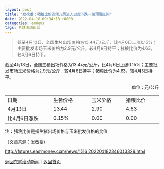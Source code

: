 ```yaml
---
layout: post
title: "发改委：猪粮比价连续八周进入过度下跌一级预警区间"
date: 2022-04-18 09:34:13 +0800
categories: emnews
tags: 东财滚动新闻
---
```

> 截至4月13日，全国生猪出场价格为13.44元/公斤，比4月6日上涨0.15%；主要批发市场玉米价格为2.9元/公斤，较4月6日持平；猪粮比价为4.63，较4月6日持平。

<p>截至4月13日，全国生猪出场价格为13.44元/公斤，比4月6日上涨0.15%；主要批发市场玉米价格为2.9元/公斤，较4月6日持平；猪粮比价为4.63，较4月6日持平。</p>
 <p style="text-align:right;">单位：元/公斤</p>
 <table border="0" cellspacing="1" cellpadding="5" align="center" class="cms_autoformat_table"><tbody><tr><td width="173">日期</td><td width="130">生猪价格</td><td width="118">玉米价格</td><td width="122">猪粮比价</td></tr><tr><td width="173">4月13日</td><td width="130">13.44</td><td width="118">2.90</td><td width="122">4.63</td></tr><tr><td width="173">比4月6日涨跌</td><td width="130">0.15%</td><td width="118">0.00</td><td width="122">0.00</td></tr></tbody></table>
 <p>注：猪粮比价是指生猪出场价格与玉米批发价格的比值</p><p class="em_media">（文章来源：发改委）</p>

<http://futures.eastmoney.com/news/1516,202204182346043329.html>

[返回东财滚动新闻](//finews.withounder.com/emnews/)｜[返回首页](//finews.withounder.com/)